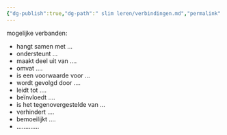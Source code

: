```yaml
---
{"dg-publish":true,"dg-path":" slim leren/verbindingen.md","permalink":"/ slim leren/verbindingen/","created":"2025-06-04T13:25:55.058+02:00","updated":"2025-06-04T14:24:04.534+02:00"}
---
```



mogelijke verbanden:
- hangt samen met ...
- ondersteunt ...
- maakt deel uit van ....
- omvat ....
- is een voorwaarde voor ...
- wordt gevolgd door ....
- leidt tot ....
- beïnvloedt ....
- is het tegenovergestelde van ...
- verhindert ....
- bemoeilijkt ....
- .............